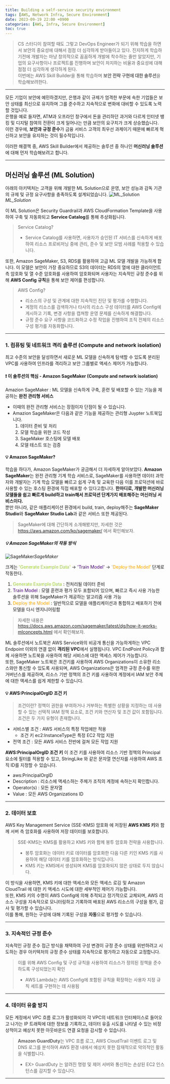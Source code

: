 ```yaml
---
title: Building a self-service security environment
tags: [AWS, Network Infra, Secure Environment]
date: 2023-09-19 22:00 +0900
categories: [AWS, Infra, Secure Environment]
toc: true
---
```


> CS 스터디이 참여할 때도 그렇고 DevOps Engineer가 되기 위해 학습을 하면서 보안의 중요성에 대해서 점점 더 심각하게 받아들이고 있다. 진지하게 학습하기전에 개발자는 마냥 창의적으로 꼼꼼하게 개발에 착수하는 줄만 알았지만, 기업의 요구사항이나 프로젝트를 진행하며 보안이 차지하는 비율과 중요성에 대해 점점 더 심각하게 생각하게 된다. <br>
이번에는 AWS Skill Builder을 통해 학습하며 **보안 전략 구현에 대한 솔루션**을 학습해보려한다.

---

모든 기업이 보안에 예민하겠지만, 은행과 같이 규제가 엄격한 부문에 속한 기업들은 보안 상태를 최신으로 유지하며 그를 준수하고 지속적으로 변화에 대비할 수 있도록 노력할 것입니다.<br>
은행을 예로 들자면, ATM과 오프라인 창구에서 돈을 관리하던 과거와 다르게 인터넷 뱅킹 및 디지털 참여의 전환이 크게 일어나는 만큼 보안의 요구치가 크게 상승했습니다.<br>
이런 경우에, **보안과 규정 준수**가 금융 서비스 고객의 최우선 과제이기 때문에 빠르게 혁신하고 보안을 유지하는 것이 필수적입니다.

이러한 해결책 중, AWS Skill Builder에서 제공하는 솔루션 중 하나인 **머신러닝 솔루션**에 대해 먼저 학습해보려고 합니다.

---

## 머신러닝 솔루션 (ML Solution)

아래의 아키텍처는 고객을 위해 개발한 ML Solution으로 운영, 보안 성능과 감독 기관의 규제 및 규정 요구사항을 충족하도록 설계되었습니다.
![ML_Solution](https://github.com/MinkyungJ/MinkyungJ.github.io/blob/main/_posts/ML_Solution.png?raw=true)*ML_Solution*

이 ML Solution은 Security Guardrail과 AWS CloudFormation Template을 사용하여 구축 및 자동화되고 **Service Catalog**를 통해 추상화됩니다.
> Service Catalog?
> - Service Catalog를 사용하면, 사용자가 승인된 IT 서비스를 신속하게 배포하여 리소스 프로비저닝 중에 관리, 준수 및 보안 모범 사례를 적용할 수 있습니다.

또한, Amazon SageMaker, S3, RDS를 활용하여 고급 ML 모델 개발을 가능하게 합니다. 이 모델은 보안이 가장 중요하므로 S3의 데이터는 RDS의 열에 대한 클라이언트 측 암호화 및 열 수준 암호화를 사용하여 암호화되며 사용자는 지속적인 규정 준수를 위해 **AWS Config 규칙**을 통해 보안 제어를 편성합니다.
> AWS Config?
> - 리소스의 구성 및 관계에 대한 지속적인 진단 및 평가를 수행합니다.
> - 계정의 리소스를 검색하거나 타사의 리소스 구성 데이터를 AWS Config에 게시하고 기록, 변경 사항을 캡쳐항 운영 문제를 신속하게 해결합니다.
> - 규정 준수 요구 사항을 코드화하고 수정 작업을 진행하여 조직 전체의 리소스 구성 평가를 자동화합니다.

---

### 1. 컴퓨팅 및 네트워크 격리 솔루션 (Compute and network isolation)

최고 수준의 보안을 달성하면서 새로운 ML 모델을 신속하게 탐색할 수 있도록 분리된 VPC를 사용하여 인프라를 격리하고 보안 그룹별로 액세스 제어가 가능합니다.

#### ❗️ 이 솔루션의 핵심 - Amazon SageMaker (Compute and network isolation)
Amazion SageMaker : ML 모델을 신속하게 구축, 훈련 및 배포할 수 있는 기능을 제공하는 **완전 관리형 서비스**
- 이때의 완전 관리형 서비스는 장점이자 단점이 될 수 있습니다.
- Amazion SageMaker은 다음과 같은 기능을 제공하는 관리형 Juypter 노트북입니다.
  1. 데이터 준비 및 처리
  2. 모델 학습을 위한 코드 작성
  3. SageMaker 호스팅에 모델 배포
  4. 모델 테스트 또는 검증

#### 💡 Amazon SageMaker?

학습을 하다가, Amazon SageMaker가 궁금해서 더 자세하게 알아보았다.
**Amazon SageMaker**는 완전 관리형 기계 학습 서비스로, SageMaker를 사용하면 데이터 과학자와 개발자는 기계 학습 모델을 빠르고 쉽게 구축 및 교육한 다음 이를 프로덕션에 바로 사용할 수 있는 호스팅 환경에 직접 배포할 수 있다고합니다. **한마디로, 개발한 머신러닝 모델들을 쉽고 빠르게 build하고 train해서 프로덕션 단계가지 배포해주는 머신러닝 서비스이다.** <br>
뿐만 아니라, 같은 애플리케이션 환경에서 build, train, deploy해주는 **SageMaker Studio**와 **SageMaker Studio Lab**과 같은 서비스 또한 제공된다. 
> SageMaker에 대해 간단하게 소개해봤지만, 자세한 것은 <https://aws.amazon.com/ko/sagemaker/> 에서 확인해보자.

##### 💡 Amazon SageMaker의 작동 방식

![SageMaker](https://github.com/MinkyungJ/MinkyungJ.github.io/blob/main/_posts/SageMaker.png?raw=true)*SageMaker*

크게는 <span style="color:yellowgreen">'Generate Example Data'</span> -> <span style="color:indigo">'Train Model'</span> -> <span style="color:orange">'Deploy the Model'</span> 단계로 작동한다.

1. <span style="color:yellowgreen">Generate Example Data</span> : 전처리될 데이터 준비
2. <span style="color:indigo">Train Model</span> : 모델 훈련과 평가 모두 포함되어 있으며, 빠르고 즉시 사용 가능한 솔루션을 위해 SageMaker가 제공하는 알고리즘 사용 가능
3. <span style="color:orange">Deploy the Model</span> : 일반적으로 모델을 애플리케이션과 통합하고 배포하기 전에 모델을 다시 엔지니어링함

> 자세한 내용은 <https://docs.aws.amazon.com/sagemaker/latest/dg/how-it-works-mlconcepts.html> 에서 확인해보자.

ML 솔루션에서 노트북은 AWS Service와의 비공개 통신을 가능하게하는 VPC Endpoint 이외의 연결 없이 **격리된 VPC**에서 실행됩니다. VPC EndPoint Policy과 함께 사용하면 노트북을 사용하여 해당 서비스에 대한 액세스 제어가 가능합니다. <br>
또한, SageMaker 노트북은 조건키를 사용하여 AWS Organizations이 소유한 리소스와만 통신할 수 있도록 사용되며, AWS Organizations은 엄격한 규정 준수를 위한 거버넌스를 제공하며, 리소스 기반 정책의 조건 키를 사용하여 계정에서 IAM 보안 주체에 대한 액세스를 쉽게 제한할 수 있습니다.

#### 💡 AWS:PrincipalOrgID 조건 키

> 조건이란?
정책이 권한을 부여하거나 거부하는 특별한 상황을 지정하는 데 사용할 수 있는 선택적 IAM 정책 요소로, 조건 키와 연산자 및 조건 값이 포함됩니다.
조건은 두 가지 유형이 존재합니다.
- 서비스별 조건 : AWS 서비스의 특정 작업에만 적용
  - 조건 키 ec2:InstanceType은 특정 EC2 작업 지원
- 전역 조건 : 모든 AWS 서비스 전반에 걸쳐 모든 작업 지원

**AWS:PrincipalOrgID 조건 키**
이 조건 키를 사용하여 리소스 기반 정책의 Principal 요소에 필터를 적용할 수 있고, StringLike 와 같은 문자열 연산자를 사용하여 AWS 조직 ID를 지정할 수 있습니다.
- aws:PrincipalOrgID
- Description : 리소스에 액세스하는 주체가 조직의 계정에 속하는지 확인합니다.
- Operator(s) : 모든 문자열
- Value : 모든 AWS Organizations ID

---

### 2. 데이터 보호

AWS Key Management Service (SSE-KMS) 암호화 에 저장된 **AWS KMS 키**와 함께 서버 측 암호화를 사용하여 저장 데이터를 보호합니다.
> SSE-KMS는 KMS를 활용하고 KMS 키와 함께 봉투 암호화 전략을 사용합니다. 
> - 봉투 암호화는 데이터 키로 데이터를 암호화한 다음 다른 키인 KMS 키를 사용하여 해당 데이터 키를 암호화하는 방식입니다. 
> - KMS 키는 KMS에서 생성되며 KMS를 암호화되지 않은 상태로 두지 않습니다.

이 방식을 사용하면, KMS 키에 대한 액세스와 모든 액세스 로깅 및 Amazon CloudTrail 에 대한 키 액세스 시도에 대한 세부적인 제어가 가능합니다. <br>
또한, KMS 키의 수명이 AWS Config에 의해 추적되고 정기적으로 교체되며, AWS 리소스 구성을 지속적으로 모니터링하고 기록하여 배포된 AWS 리소스의 구성을 평가, 감사 및 평가할 수 있습니다. <br>
이를 통해, 원하는 구성에 대해 기록된 구성을 **자동**으로 평가할 수 있습니다.

---

### 3. 지속적인 규정 준수

지속적인 규정 준수 접근 방식을 채택하여 구성 변경이 규정 준수 상태를 위반하려고 시도하는 경우 아키텍처의 규정 준수 상태를 지속적으로 평가하고 자동으로 교정합니다.
> 이를 위해 AWS Config 및 구성 규칙을 사용하여 리소스가 정의된 정책을 준수하도록 구성되었는지 확인
> - AWS Lambda는 AWS Config에 포함된 규칙을 확장하는 사용자 지정 규칙 세트를 구현하는 데 사용됨

---

### 4. 데이터 유출 방지

모든 계정에서 VPC 흐름 로그가 활성화되어 각 VPC의 네트워크 인터페이스로 들어오고 나가는 IP 트래픽에 대한 정보를 기록하고, 데이터 유출 시도를 나타낼 수 있는 비정상적이고 예상치 못한 아웃바운드 연결 요청을 감시할 수 있습니다. 
> **Amazon GuardDuty**는 VPC 흐름 로그, AWS CloudTrail 이벤트 로그 및 DNS 로그를 분석하여 AWS 환경 내에서 예상치 못한 잠재적으로 악의적인 활동을 식별합니다.
> - EX> GuardDuty 는 알려진 명령 및 제어 서버와 통신하는 손상된 EC2 인스턴스를 감지할 수 있습니다.

---